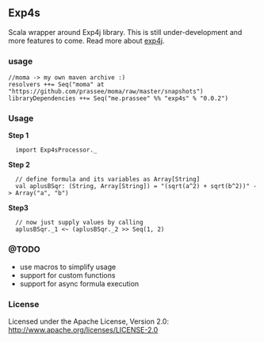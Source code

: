 ## Exp4s

Scala wrapper around Exp4j library. This is still under-development and more features to come. Read more about [exp4j](http://www.objecthunter.net/exp4j/). 

### usage

    //moma -> my own maven archive :)
    resolvers ++= Seq("moma" at "https://github.com/prassee/moma/raw/master/snapshots")
    libraryDependencies ++= Seq("me.prassee" %% "exp4s" % "0.0.2")

### Usage

**Step 1**

      import Exp4sProcessor._
      
**Step 2**

      // define formula and its variables as Array[String]
      val aplusBSqr: (String, Array[String]) = "(sqrt(a^2) + sqrt(b^2))" -> Array("a", "b")

**Step3**

      // now just supply values by calling 
      aplusBSqr._1 <~ (aplusBSqr._2 >> Seq(1, 2)
      

### @TODO 

* use macros to simplify usage 
* support for custom functions
* support for async formula execution

### License

Licensed under the Apache License, Version 2.0: http://www.apache.org/licenses/LICENSE-2.0

